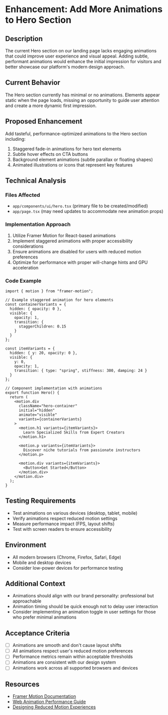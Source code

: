 # Enhancement: Add More Animations to Hero Section

## Description
The current Hero section on our landing page lacks engaging animations that could improve user experience and visual appeal. Adding subtle, performant animations would enhance the initial impression for visitors and better showcase our platform's modern design approach.

## Current Behavior
The Hero section currently has minimal or no animations. Elements appear static when the page loads, missing an opportunity to guide user attention and create a more dynamic first impression.

## Proposed Enhancement
Add tasteful, performance-optimized animations to the Hero section including:
1. Staggered fade-in animations for hero text elements
2. Subtle hover effects on CTA buttons
3. Background element animations (subtle parallax or floating shapes)
4. Animated illustrations or icons that represent key features

## Technical Analysis

### Files Affected
- `app/components/ui/hero.tsx` (primary file to be created/modified)
- `app/page.tsx` (may need updates to accommodate new animation props)

### Implementation Approach
1. Utilize Framer Motion for React-based animations
2. Implement staggered animations with proper accessibility considerations
3. Ensure animations are disabled for users with reduced motion preferences
4. Optimize for performance with proper will-change hints and GPU acceleration

### Code Example
```tsx
import { motion } from "framer-motion";

// Example staggered animation for hero elements
const containerVariants = {
  hidden: { opacity: 0 },
  visible: {
    opacity: 1,
    transition: {
      staggerChildren: 0.15
    }
  }
};

const itemVariants = {
  hidden: { y: 20, opacity: 0 },
  visible: {
    y: 0,
    opacity: 1,
    transition: { type: "spring", stiffness: 300, damping: 24 }
  }
};

// Component implementation with animations
export function Hero() {
  return (
    <motion.div
      className="hero-container"
      initial="hidden"
      animate="visible"
      variants={containerVariants}
    >
      <motion.h1 variants={itemVariants}>
        Learn Specialized Skills from Expert Creators
      </motion.h1>
      
      <motion.p variants={itemVariants}>
        Discover niche tutorials from passionate instructors
      </motion.p>
      
      <motion.div variants={itemVariants}>
        <Button>Get Started</Button>
      </motion.div>
    </motion.div>
  );
}
```

## Testing Requirements
- Test animations on various devices (desktop, tablet, mobile)
- Verify animations respect reduced motion settings
- Measure performance impact (FPS, layout shifts)
- Test with screen readers to ensure accessibility

## Environment
- All modern browsers (Chrome, Firefox, Safari, Edge)
- Mobile and desktop devices
- Consider low-power devices for performance testing

## Additional Context
- Animations should align with our brand personality: professional but approachable
- Animation timing should be quick enough not to delay user interaction
- Consider implementing an animation toggle in user settings for those who prefer minimal animations

## Acceptance Criteria
- [ ] Animations are smooth and don't cause layout shifts
- [ ] All animations respect user's reduced motion preferences
- [ ] Performance metrics remain within acceptable thresholds
- [ ] Animations are consistent with our design system
- [ ] Animations work across all supported browsers and devices

## Resources
- [Framer Motion Documentation](https://www.framer.com/motion/)
- [Web Animation Performance Guide](https://web.dev/animations-guide/)
- [Designing Reduced Motion Experiences](https://web.dev/prefers-reduced-motion/)
